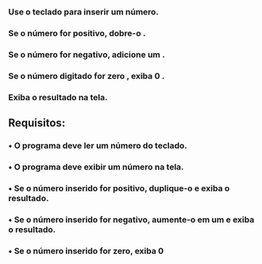 ### Use o teclado para inserir um número.
### Se o número for positivo, dobre-o .
### Se o número for negativo, adicione um .
### Se o número digitado for zero , exiba 0 .
### Exiba o resultado na tela.
##
## Requisitos:
### •	O programa deve ler um número do teclado.

### •	O programa deve exibir um número na tela.

### •	Se o número inserido for positivo, duplique-o e exiba o resultado.

### •	Se o número inserido for negativo, aumente-o em um e exiba o resultado.

### •	Se o número inserido for zero, exiba 0
##